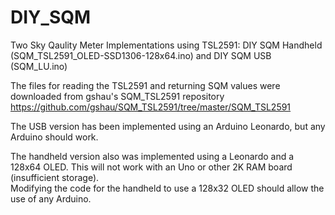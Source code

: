 # DIY_SQM
Two Sky Qaulity Meter Implementations using TSL2591:  DIY SQM Handheld (SQM_TSL2591_OLED-SSD1306-128x64.ino)
and DIY SQM USB (SQM_LU.ino)

The files for reading the TSL2591 and returning SQM values were downloaded from gshau's SQM_TSL2591 repository
https://github.com/gshau/SQM_TSL2591/tree/master/SQM_TSL2591

The USB version has been implemented using an Arduino Leonardo, but any Arduino should work.

The handheld version also was implemented using a Leonardo and a 128x64 OLED.  This will not work with an Uno or other 2K RAM board (insufficient storage).  
Modifying the code for the handheld to use a 128x32 OLED should allow the use of any Arduino.
